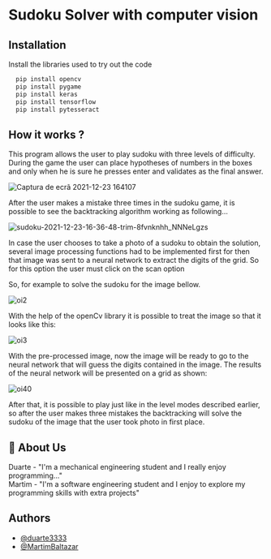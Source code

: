 
# Sudoku Solver with computer vision

## Installation

Install the libraries used to try out the code

```bash
  pip install opencv
  pip install pygame
  pip install keras
  pip install tensorflow
  pip install pytesseract
```

## How it works ?

This program allows the user to play sudoku with three levels of difficulty. During the game the user can place hypotheses of numbers in the boxes and only when he is sure he presses enter and validates as the final answer.

![Captura de ecrã 2021-12-23 164107](https://user-images.githubusercontent.com/76222459/147269155-175276c2-6c7c-436a-8f82-aea2f1b41d4b.png)

After the user makes a mistake three times in the sudoku game, it is possible to see the backtracking algorithm working as following...

![sudoku-2021-12-23-16-36-48-trim-8fvnknhh_NNNeLgzs](https://user-images.githubusercontent.com/76222459/147272884-1deaba09-98a8-4197-aa83-48a3afad387f.gif)

In case the user chooses to take a photo of a sudoku to obtain the solution, several image processing functions had to be implemented first for then that image was sent to a neural network to extract the digits of the grid. So for this option the user must click on the scan option

So, for example to solve the sudoku for the image bellow.

![oi2](https://user-images.githubusercontent.com/76222459/147271151-1979e9fb-0958-48c1-9581-e002c27c3ea6.png)

With the help of the openCv library it is possible to treat the image so that it looks like this:

![oi3](https://user-images.githubusercontent.com/76222459/147271300-e5ed655e-38b9-4846-9738-1b76bb86c05f.png)

With the pre-processed image, now the image will be ready to go to the neural network that will guess the digits contained in the image. The results of the neural network will be presented on a grid as shown:

![oi40](https://user-images.githubusercontent.com/76222459/147273016-aa737de8-13eb-4821-9f31-a575102c2824.png)

After that, it is possible to play just like in the level modes described earlier, so after the user makes three mistakes the backtracking will solve the sudoku of the image that the user took photo in first place.

## 🚀 About Us
Duarte - "I'm a mechanical engineering student and I really enjoy programming..." <br />
Martim - "I'm a software engineering student and I enjoy to explore my programming skills with extra projects"

## Authors

- [@duarte3333](https://www.github.com/duarte3333)
- [@MartimBaltazar](https://github.com/MartimBaltazar)


